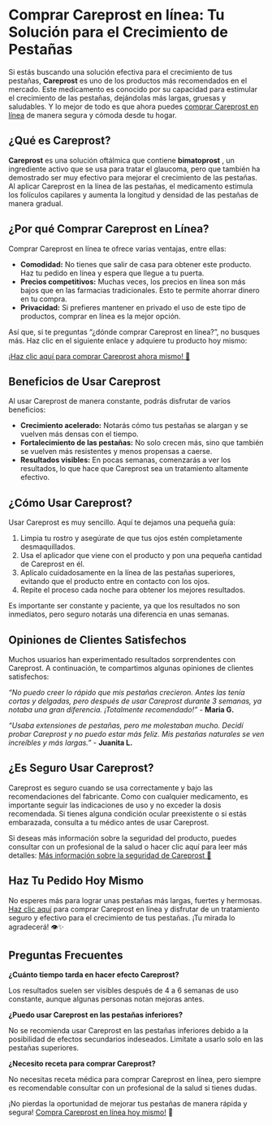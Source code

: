 # Comprar Careprost en línea: Tu Solución para el Crecimiento de Pestañas

Si estás buscando una solución efectiva para el crecimiento de tus pestañas, **Careprost** es uno de los productos más recomendados en el mercado. Este medicamento es conocido por su capacidad para estimular el crecimiento de las pestañas, dejándolas más largas, gruesas y saludables. Y lo mejor de todo es que ahora puedes [comprar Careprost en línea](https://tinyurl.com/careprostbestprice) de manera segura y cómoda desde tu hogar.

## ¿Qué es Careprost?

**Careprost** es una solución oftálmica que contiene **bimatoprost** , un ingrediente activo que se usa para tratar el glaucoma, pero que también ha demostrado ser muy efectivo para mejorar el crecimiento de las pestañas. Al aplicar Careprost en la línea de las pestañas, el medicamento estimula los folículos capilares y aumenta la longitud y densidad de las pestañas de manera gradual.

## ¿Por qué Comprar Careprost en Línea?

Comprar Careprost en línea te ofrece varias ventajas, entre ellas:

- **Comodidad:** No tienes que salir de casa para obtener este producto. Haz tu pedido en línea y espera que llegue a tu puerta.
- **Precios competitivos:** Muchas veces, los precios en línea son más bajos que en las farmacias tradicionales. Esto te permite ahorrar dinero en tu compra.
- **Privacidad:** Si prefieres mantener en privado el uso de este tipo de productos, comprar en línea es la mejor opción.

Así que, si te preguntas “¿dónde comprar Careprost en línea?”, no busques más. Haz clic en el siguiente enlace y adquiere tu producto hoy mismo:

[¡Haz clic aquí para comprar Careprost ahora mismo! 🛒](https://tinyurl.com/careprostbestprice)

## Beneficios de Usar Careprost

Al usar Careprost de manera constante, podrás disfrutar de varios beneficios:

- **Crecimiento acelerado:** Notarás cómo tus pestañas se alargan y se vuelven más densas con el tiempo.
- **Fortalecimiento de las pestañas:** No solo crecen más, sino que también se vuelven más resistentes y menos propensas a caerse.
- **Resultados visibles:** En pocas semanas, comenzarás a ver los resultados, lo que hace que Careprost sea un tratamiento altamente efectivo.

## ¿Cómo Usar Careprost?

Usar Careprost es muy sencillo. Aquí te dejamos una pequeña guía:

1. Limpia tu rostro y asegúrate de que tus ojos estén completamente desmaquillados.
2. Usa el aplicador que viene con el producto y pon una pequeña cantidad de Careprost en él.
3. Aplícalo cuidadosamente en la línea de las pestañas superiores, evitando que el producto entre en contacto con los ojos.
4. Repite el proceso cada noche para obtener los mejores resultados.

Es importante ser constante y paciente, ya que los resultados no son inmediatos, pero seguro notarás una diferencia en unas semanas.

## Opiniones de Clientes Satisfechos

Muchos usuarios han experimentado resultados sorprendentes con Careprost. A continuación, te compartimos algunas opiniones de clientes satisfechos:

_“No puedo creer lo rápido que mis pestañas crecieron. Antes las tenía cortas y delgadas, pero después de usar Careprost durante 3 semanas, ya notaba una gran diferencia. ¡Totalmente recomendado!”_ - **Maria G.**

_“Usaba extensiones de pestañas, pero me molestaban mucho. Decidí probar Careprost y no puedo estar más feliz. Mis pestañas naturales se ven increíbles y más largas.”_ - **Juanita L.**

## ¿Es Seguro Usar Careprost?

Careprost es seguro cuando se usa correctamente y bajo las recomendaciones del fabricante. Como con cualquier medicamento, es importante seguir las indicaciones de uso y no exceder la dosis recomendada. Si tienes alguna condición ocular preexistente o si estás embarazada, consulta a tu médico antes de usar Careprost.

Si deseas más información sobre la seguridad del producto, puedes consultar con un profesional de la salud o hacer clic aquí para leer más detalles: [Más información sobre la seguridad de Careprost 🧐](https://tinyurl.com/careprostbestprice)

## Haz Tu Pedido Hoy Mismo

No esperes más para lograr unas pestañas más largas, fuertes y hermosas. [Haz clic aquí](https://tinyurl.com/careprostbestprice) para comprar Careprost en línea y disfrutar de un tratamiento seguro y efectivo para el crecimiento de tus pestañas. ¡Tu mirada lo agradecerá! 👁️✨

## Preguntas Frecuentes

**¿Cuánto tiempo tarda en hacer efecto Careprost?**

Los resultados suelen ser visibles después de 4 a 6 semanas de uso constante, aunque algunas personas notan mejoras antes.

**¿Puedo usar Careprost en las pestañas inferiores?**

No se recomienda usar Careprost en las pestañas inferiores debido a la posibilidad de efectos secundarios indeseados. Limítate a usarlo solo en las pestañas superiores.

**¿Necesito receta para comprar Careprost?**

No necesitas receta médica para comprar Careprost en línea, pero siempre es recomendable consultar con un profesional de la salud si tienes dudas.

¡No pierdas la oportunidad de mejorar tus pestañas de manera rápida y segura! [Compra Careprost en línea hoy mismo!](https://tinyurl.com/careprostbestprice) 🚀
